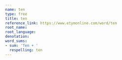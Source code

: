 ```yaml
---
name: ten
type: free
title: ten
reference_link: https://www.etymonline.com/word/ten
root_name: 
root_language: 
denotation: 
word_sums:
- sum: 'Ten + '
  respelling: ten
---
```

